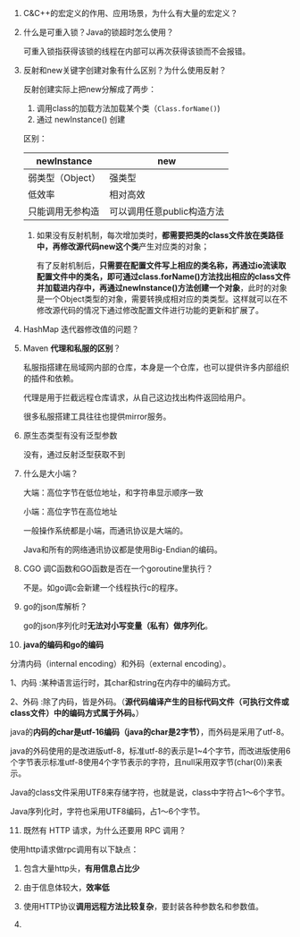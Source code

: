 1. C&C++的宏定义的作用、应用场景，为什么有大量的宏定义？

2. 什么是可重入锁？Java的锁超时怎么使用？

    可重入锁指获得该锁的线程在内部可以再次获得该锁而不会报错。

    

3. 反射和new关键字创建对象有什么区别？为什么使用反射？

    反射创建实际上把new分解成了两步：

    1. 调用class的加载方法加载某个类（`Class.forName()`)
    2. 通过 newInstance() 创建

    区别：

    | newInstance      | new                        |
    | ---------------- | -------------------------- |
    | 弱类型（Object） | 强类型                     |
    | 低效率           | 相对高效                   |
    | 只能调用无参构造 | 可以调用任意public构造方法 |

    1. 如果没有反射机制，每次增加类时，**都需要把类的class文件放在类路径中，再修改源代码new这个类**产生对应类的对象；
    
        有了反射机制后，**只需要在配置文件写上相应的类名称，再通过io流读取配置文件中的类名，即可通过class.forName()方法找出相应的class文件并加载进内存中，再通过newInstance()方法创建一个对象**，此时的对象是一个Object类型的对象，需要转换成相对应的类类型。这样就可以在不修改源代码的情况下通过修改配置文件进行功能的更新和扩展了。
    
4. HashMap 迭代器修改值的问题？

5. Maven **代理和私服的区别**？

    私服指搭建在局域网内部的仓库，本身是一个仓库，也可以提供许多内部组织的插件和依赖。

    代理是用于拦截远程仓库请求，从自己这边找出构件返回给用户。

    很多私服搭建工具往往也提供mirror服务。

7. 原生态类型有没有泛型参数

    没有，通过反射泛型获取不到

8. 什么是大小端？

    大端：高位字节在低位地址，和字符串显示顺序一致

    小端：高位字节在高位地址

    一般操作系统都是小端，而通讯协议是大端的。

    Java和所有的网络通讯协议都是使用Big-Endian的编码。

8. CGO 调C函数和GO函数是否在一个goroutine里执行？

   不是。如go调c会新建一个线程执行c的程序。

9. go的json库解析？

   go的json序列化时**无法对小写变量（私有）做序列化**。

10. **java的编码和go的编码**

   分清内码（internal encoding）和外码（external encoding）。

   1、内码 :某种语言运行时，其char和string在内存中的编码方式。

   2、外码 :除了内码，皆是外码。（**源代码编译产生的目标代码文件（可执行文件或class文件）中的编码方式属于外码。**）

   java的**内码的char是utf-16编码（java的char是2字节）**，而外码是采用了utf-8。

   java的外码使用的是改进版utf-8，标准utf-8的表示是1~4个字节，而改进版使用6个字节表示标准utf-8使用4个字节表示的字符，且null采用双字节(char(0))来表示。

   Java的class文件采用UTF8来存储字符，也就是说，class中字符占1～6个字节。

   Java序列化时，字符也采用UTF8编码，占1～6个字节。

11. 既然有 HTTP 请求，为什么还要用 RPC 调用？

   使用http请求做rpc调用有以下缺点：

   1. 包含大量http头，**有用信息占比少**
   2. 由于信息体较大，**效率低**
   3. 使用HTTP协议**调用远程方法比较复杂**，要封装各种参数名和参数值。

12. 



